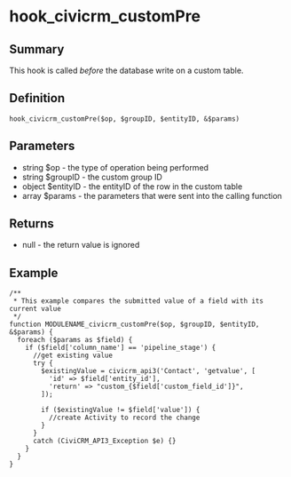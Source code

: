 # hook_civicrm_customPre

## Summary

This hook is called *before* the database write on a custom table.

## Definition

    hook_civicrm_customPre($op, $groupID, $entityID, &$params)

## Parameters

-   string $op - the type of operation being performed
-   string $groupID - the custom group ID
-   object $entityID - the entityID of the row in the custom table
-   array $params - the parameters that were sent into the calling function

## Returns

-   null - the return value is ignored

## Example

    /**
     * This example compares the submitted value of a field with its current value
     */
    function MODULENAME_civicrm_customPre($op, $groupID, $entityID, &$params) {
      foreach ($params as $field) {
        if ($field['column_name'] == 'pipeline_stage') {
          //get existing value
          try {
            $existingValue = civicrm_api3('Contact', 'getvalue', [
              'id' => $field['entity_id'],
              'return' => "custom_{$field['custom_field_id']}",
            ]);

            if ($existingValue != $field['value']) {
              //create Activity to record the change
            }
          }
          catch (CiviCRM_API3_Exception $e) {}
        }
      }
    }
